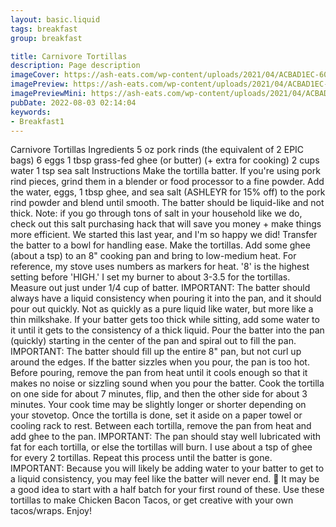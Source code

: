 ```yaml
---
layout: basic.liquid
tags: breakfast
group: breakfast

title: Carnivore Tortillas
description: Page description
imageCover: https://ash-eats.com/wp-content/uploads/2021/04/ACBAD1EC-600B-4227-8FEB-B8C2AEA39BFA-800x1000.jpg
imagePreview: https://ash-eats.com/wp-content/uploads/2021/04/ACBAD1EC-600B-4227-8FEB-B8C2AEA39BFA-800x1000.jpg
imagePreviewMini: https://ash-eats.com/wp-content/uploads/2021/04/ACBAD1EC-600B-4227-8FEB-B8C2AEA39BFA-800x1000.jpg
pubDate: 2022-08-03 02:14:04
keywords:
- Breakfast1
---
```


Carnivore Tortillas
Ingredients
5 oz pork rinds (the equivalent of 2 EPIC bags)
6 eggs
1 tbsp grass-fed ghee (or butter) (+ extra for cooking)
2 cups water
1 tsp sea salt
Instructions
Make the tortilla batter.
If you're using pork rind pieces, grind them in a blender or food processor to a fine powder.
Add the water, eggs, 1 tbsp ghee, and sea salt (ASHLEYR for 15% off) to the pork rind powder and blend until smooth. The batter should be liquid-like and not thick.
Note: if you go through tons of salt in your household like we do, check out this salt purchasing hack that will save you money + make things more efficient. We started this last year, and I'm so happy we did!
Transfer the batter to a bowl for handling ease.
Make the tortillas.
Add some ghee (about a tsp) to an 8" cooking pan and bring to low-medium heat. For reference, my stove uses numbers as markers for heat. '8' is the highest setting before 'HIGH.' I set my burner to about 3-3.5 for the tortillas.
Measure out just under 1/4 cup of batter. IMPORTANT: The batter should always have a liquid consistency when pouring it into the pan, and it should pour out quickly. Not as quickly as a pure liquid like water, but more like a thin milkshake. If your batter gets too thick while sitting, add some water to it until it gets to the consistency of a thick liquid.
Pour the batter into the pan (quickly) starting in the center of the pan and spiral out to fill the pan. IMPORTANT: The batter should fill up the entire 8" pan, but not curl up around the edges. If the batter sizzles when you pour, the pan is too hot. Before pouring, remove the pan from heat until it cools enough so that it makes no noise or sizzling sound when you pour the batter.
Cook the tortilla on one side for about 7 minutes, flip, and then the other side for about 3 minutes. Your cook time may be slightly longer or shorter depending on your stovetop.
Once the tortilla is done, set it aside on a paper towel or cooling rack to rest.
Between each tortilla, remove the pan from heat and add ghee to the pan. IMPORTANT: The pan should stay well lubricated with fat for each tortilla, or else the tortillas will burn. I use about a tsp of ghee for every 2 tortillas.
Repeat this process until the batter is gone. IMPORTANT: Because you will likely be adding water to your batter to get to a liquid consistency, you may feel like the batter will never end. 🙂 It may be a good idea to start with a half batch for your first round of these.
Use these tortillas to make Chicken Bacon Tacos, or get creative with your own tacos/wraps. Enjoy!

